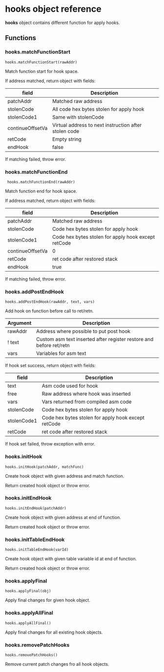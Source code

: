# **hooks** object reference

**hooks** object contains different function for apply hooks.

## Functions

### hooks.matchFunctionStart

```
hooks.matchFunctionStart(rawAddr)
```

Match function start for hook space.

If address matched, return object with fields:

| field | Description |
| -------- | ----------- |
| patchAddr | Matched raw address |
| stolenCode | All code hex bytes stolen for apply hook |
| stolenCode1 | Same with stolenCode |
| continueOffsetVa | Virtual address to next instruction after stolen code |
| retCode  | Empty string |
| endHook  | false |

If matching failed, throw error.


### hooks.matchFunctionEnd

```
 hooks.matchFunctionEnd(rawAddr)
```

Match function end for hook space.

If address matched, return object with fields:

| field | Description |
| -------- | ----------- |
| patchAddr | Matched raw address |
| stolenCode | Code hex bytes stolen for apply hook |
| stolenCode1 | Code hex bytes stolen for apply hook except retCode |
| continueOffsetVa | 0 |
| retCode | ret code after restored stack |
| endHook  | true |

If matching failed, throw error.


### hooks.addPostEndHook

```
hooks.addPostEndHook(rawAddr, text, vars)
```

Add hook on function before call to ret/retn.

| Argument | Description |
| -------- | ----------- |
| rawAddr  | Address where possible to put post hook |
! text     | Custom asm text inserted after register restore and before ret/retn |
| vars     | Variables for asm text |

If hook set success, return object with fields:

| field | Description |
| -------- | ----------- |
| text | Asm code used for hook |
| free | Raw address where hook was inserted |
| vars | Vars returned from compiled asm code |
| stolenCode | Code hex bytes stolen for apply hook |
| stolenCode1 | Code hex bytes stolen for apply hook except retCode |
| retCode | ret code after restored stack |

If hook set failed, throw exception with error.


### hooks.initHook

```
hooks.initHook(patchAddr, matchFunc)
```

Create hook object with given address and match function.

Return created hook object or throw error.

### hooks.initEndHook

```
hooks.initEndHook(patchAddr)
```

Create hook object with given address at end of function.

Return created hook object or throw error.


### hooks.initTableEndHook

```
hooks.initTableEndHook(varId)
```

Create hook object with given table variable id at end of function.

Return created hook object or throw error.


### hooks.applyFinal

```
hooks.applyFinal(obj)
```

Apply final changes for given hook object.

### hooks.applyAllFinal

```
hooks.applyAllFinal()
```

Apply final changes for all existing hook objects.

### hooks.removePatchHooks

```
hooks.removePatchHooks()
```

Remove current patch changes fro all hook objects.
